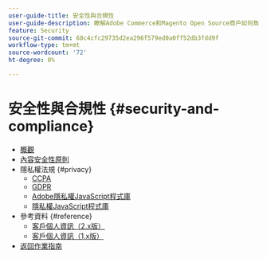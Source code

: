 ```yaml
---
user-guide-title: 安全性與合規性
user-guide-description: 瞭解Adobe Commerce和Magento Open Source商戶如何負責維護安全的環境，以及符合其管轄區內線上商戶的法律要求和最佳實務。
feature: Security
source-git-commit: 68c4cfc29735d2ea296f579ed0a0ff52db3fdd9f
workflow-type: tm+mt
source-wordcount: '72'
ht-degree: 0%

---
```



# 安全性與合規性 {#security-and-compliance}

- [概觀](overview.md)
- [內容安全性原則](content-security-policy.md)
- 隱私權法規 {#privacy}
   - [CCPA](privacy/ccpa.md)
   - [GDPR](privacy/gdpr.md)
   - [Adobe隱私權JavaScript程式庫](privacy/adobe-javascript-library.md)
   - [隱私權JavaScript程式庫](privacy/javascript-library.md)
- 參考資料 {#reference}
   - [客戶個人資訊（2.x版）](privacy/data-m2.md)
   - [客戶個人資訊（1.x版）](privacy/data-m1.md)
- [返回作業指南](https://experienceleague.adobe.com/docs/commerce-operations/operational-guides/home.html)
